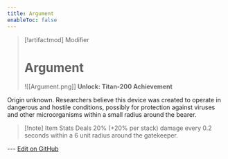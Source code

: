 ```yaml
---
title: Argument
enableToc: false
---
```


> [!artifactmod] Modifier
>
> # Argument
>
> ![[Argument.png]]
> **Unlock: Titan-200 Achievement** 

Origin unknown. Researchers believe this device was created to operate in dangerous and hostile conditions, possibly for protection against viruses and other microorganisms within a small radius around the bearer.

> [!note] Item Stats
> Deals 20% (+20% per stack) damage every 0.2 seconds within a 6 unit radius around the gatekeeper.

--- [Edit on GitHub](https://github.com/Mondrethos/gatekeeperwiki/edit/main/content/Artifacts/Argument.md)
